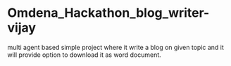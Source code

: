 # Omdena_Hackathon_blog_writer-vijay
multi agent based simple project where it write a blog on given topic and it will provide option to download it as word document.
